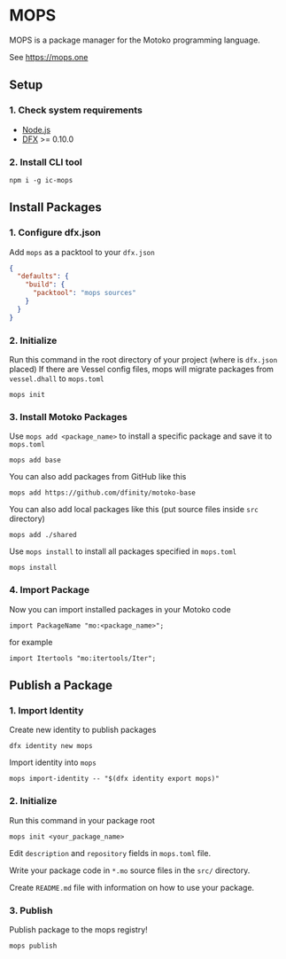 # MOPS

MOPS is a package manager for the Motoko programming language.

See https://mops.one

## Setup

### 1. Check system requirements
- [Node.js](https://nodejs.org/)
- [DFX](https://internetcomputer.org/docs/current/developer-docs/quickstart/local-quickstart) >= 0.10.0

### 2. Install CLI tool
```
npm i -g ic-mops
```

## Install Packages

### 1. Configure dfx.json
Add `mops` as a packtool to your `dfx.json`

```json
{
  "defaults": {
    "build": {
      "packtool": "mops sources"
    }
  }
}
```

### 2. Initialize
Run this command in the root directory of your project (where is `dfx.json` placed)
If there are Vessel config files, mops will migrate packages from `vessel.dhall` to `mops.toml`

```
mops init
```

### 3. Install Motoko Packages
Use `mops add <package_name>` to install a specific package and save it to `mops.toml`

```
mops add base
```

You can also add packages from GitHub like this
```
mops add https://github.com/dfinity/motoko-base
```

You can also add local packages like this (put source files inside `src` directory)
```
mops add ./shared
```

Use `mops install` to install all packages specified in `mops.toml`
```
mops install
```

### 4. Import Package
Now you can import installed packages in your Motoko code

```motoko
import PackageName "mo:<package_name>";
```
for example
```motoko
import Itertools "mo:itertools/Iter";
```

## Publish a Package

### 1. Import Identity
Create new identity to publish packages

```
dfx identity new mops
```

Import identity into `mops`

```
mops import-identity -- "$(dfx identity export mops)"
```

### 2. Initialize
Run this command in your package root

```
mops init <your_package_name>
```

Edit `description` and `repository` fields in `mops.toml` file.

Write your package code in `*.mo` source files in the `src/` directory.

Create `README.md` file with information on how to use your package.

### 3. Publish
Publish package to the mops registry!

```
mops publish
```